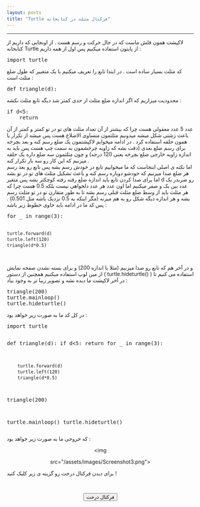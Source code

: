 ```yaml
---
layout: posts
title: "Turtle فرکتال مثلث در کتابخانه"
---
```

<!-- <div
dir="rtl";
style="font-style:Tahoma"> -->

<hr dir="rtl">
لاکپشت همون فلش ماست که در حال حرکت و رسم هست
.
از اونجایی که داریم از کتابخانه 
Turtle
از پایتون استفاده میکنیم پس اول از همه داریم
:
<pre 
dir="ltr">
import turtle
</pre>
کد مثلث بسیار ساده است
.
در ابتدا تابع را تعریف میکنیم با یک متغییر که طول ضلع مثلث است
:
<pre 
dir="ltr">
def triangle(d):
</pre>
 محدودیت میزاریم که اگر اندازه ضلع مثلث از حدی کمتر شد دیگه تابع مثلث نکشه
:
<pre 
dir="ltr">
if d<5:
    return
</pre>
عدد 5 عدد معقولی هست چرا که بیشتر از آن تعداد مثلث های تو در تو کمتر و کمتر از آن باعث زشتی شکل میشه
میدونیم مثلثمون متساوی الاضلاع هست پس میشه از تکرار یا همون حلقه استفاده کرد
.
در ادامه میخوایم لاکپشتمون یک ضلع رسم کنه و بعد بچرخه برای رسم ضلع بعدی
(دقت بشه که زاویه چرخشمون به سمت چپ هست پس باید به اندازه زاویه خارجی ضلع بچرخه یعنی 120 درجه)
و چون مثلثمون سه ضلع داره یک حلقه میزنیم که این کار رو سه بار تکرار کنه
.
<br>
اما نکته ی اصلی اینجاست که ما میخواییم تابع در خودش رسم بشه پس تابع رو بعد رسم هر ضلع صدا میزنیم که خودشو دوباره رسم کنه و باعث تشکیل مثلث های تو در تو بشه
 اما برای صدا کردن تابع باید اندازه ضلع رفته رفته کوچکتر بشه پس متغیر
 d
 رو ضربدر یک عدد بین یک و صفر میکنیم اما اون عدد هر عدد دلخواهی نیست بلکه 0.5 هست
 چرا که هر مثلث باید از وسط ضلع مثلث قبلی رسم بشه تا به طور متقارن تو در تو مثلث رسم بشه و هر اندازه دیگه شکل رو به هم میزنه
(مگر اینکه به 0.5 نزدیک باشه مثل 0.501)
. 
پس کد ما در ادامه باید حاوی خطوط زیر باشه
:
<pre 
dir="ltr">
for _ in range(3):
        
    turtle.forward(d)
    turtle.left(120)
    triangle(d*0.5)
</pre>
و در آخر هم که تابع رو صدا میزنیم 
(مثلا با اندازه 200)
 و برای بسته نشدن صفحه نمایش از مین لوپ استفاده میکنیم
  همچنین از دستور 
  (
  turtle.hideturtle()
  )
  استفاده می کنیم تا در آخر لاکپشت ما دیده نشه و تصویر زیبا تر به وجود بیاد
:
<pre 
dir="ltr">
triangle(200)
turtle.mainloop()
turtle.hideturtle()
</pre>
در کل کد ما به صورت زیر خواهد بود
:
<pre 
dir="ltr">
import turtle

def triangle(d):
    if d<5:
        return
    for _ in range(3):
        
        turtle.forward(d)
        turtle.left(120)
        triangle(d*0.5)

triangle(200)

turtle.mainloop()
turtle.hideturtle()
</pre>
که خروجی ما به صورت زیر خواهد بود
:
<br>

<center>

<img 

src="/assets/images/Screenshot3.png">

</center>

برای دیدن فرکتال درخت رو گزینه ی زیر کلیک کنید
!

<center>

<br>

<a 
href="/Post-Number-2">
    <button>فرکتال درخت
    </button>

  </a>

</center>  

<!-- </div> -->